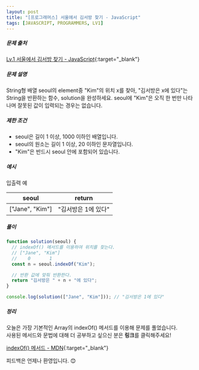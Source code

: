 ```yaml
---
layout: post
title: "[프로그래머스] 서울에서 김서방 찾기 - JavaScript"
tags: [JAVASCRIPT, PROGRAMMERS, LV1]
---
```


##### 문제 출처

[Lv.1 서울에서 김서방 찾기 - JavaScript](https://programmers.co.kr/learn/courses/30/lessons/12919?language=javascript){:target="\_blank"}

##### 문제 설명

String형 배열 seoul의 element중 "Kim"의 위치 x를 찾아, "김서방은 x에 있다"는 String을 반환하는 함수, solution을 완성하세요. seoul에 "Kim"은 오직 한 번만 나타나며 잘못된 값이 입력되는 경우는 없습니다.

##### 제한 조건

- seoul은 길이 1 이상, 1000 이하인 배열입니다.
- seoul의 원소는 길이 1 이상, 20 이하인 문자열입니다.
- "Kim"은 반드시 seoul 안에 포함되어 있습니다.

##### 예시

입출력 예

| seoul           | return              |
| --------------- | ------------------- |
| ["Jane", "Kim"] | "김서방은 1에 있다" |

##### 풀이

```javascript
function solution(seoul) {
  // indexOf() 메서드를 이용하여 위치를 찾는다.
  // ["Jane", "Kim"]
  //    0       1
  const n = seoul.indexOf("Kim");

  // 반환 값에 맞춰 반환한다.
  return "김서방은 " + n + "에 있다";
}

console.log(solution(["Jane", "Kim"])); // "김서방은 1에 있다"
```

##### 정리

오늘은 가장 기본적인 Array의 indexOf() 메서드를 이용해 문제를 풀었습니다.<br />
사용된 메서드와 문법에 대해 더 공부하고 싶으신 분은 **링크**를 클릭해주세요!

[indexOf() 메서드 - MDN](https://developer.mozilla.org/ko/docs/Web/JavaScript/Reference/Global_Objects/Array/indexOf){:target="\_blank"}

피드백은 언제나 환영입니다. 😊
